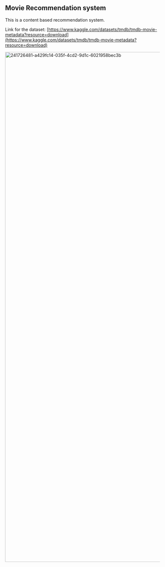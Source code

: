 ## Movie Recommendation system 

This is a content based recommendation system. 

Link for the dataset: [https://www.kaggle.com/datasets/tmdb/tmdb-movie-metadata?resource=download](https://www.kaggle.com/datasets/tmdb/tmdb-movie-metadata?resource=download)


<img width="1662" alt="241726481-a429fc14-035f-4cd2-9d1c-6021958bec3b" src="https://github.com/siddhi-244/Movie-Recommender-System/assets/69195262/9015d68b-e4e6-48c3-aee4-c4b0a9d11f92">

